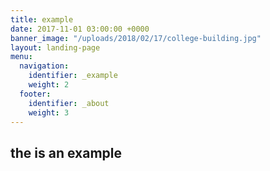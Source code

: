 ```yaml
---
title: example
date: 2017-11-01 03:00:00 +0000
banner_image: "/uploads/2018/02/17/college-building.jpg"
layout: landing-page
menu:
  navigation:
    identifier: _example
    weight: 2
  footer:
    identifier: _about
    weight: 3
---
```



## the is an example